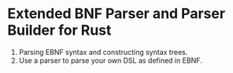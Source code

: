 # Extended BNF Parser and Parser Builder for Rust

1. Parsing EBNF syntax and constructing syntax trees.
2. Use a parser to parse your own DSL as defined in EBNF.
